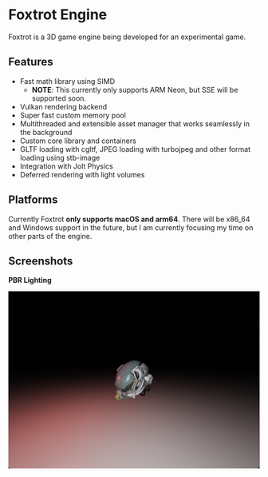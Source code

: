 # Foxtrot Engine
Foxtrot is a 3D game engine being developed for an experimental game.


## Features
- Fast math library using SIMD
	- **NOTE**: This currently only supports ARM Neon, but SSE will be supported soon.
- Vulkan rendering backend
- Super fast custom memory pool
- Multithreaded and extensible asset manager that works seamlessly in the background
- Custom core library and containers
- GLTF loading with cgltf, JPEG loading with turbojpeg and other format loading using stb-image
- Integration with Jolt Physics
- Deferred rendering with light volumes

## Platforms
Currently Foxtrot **only supports macOS and arm64**. There will be x86_64 and Windows support in the future, but I am currently focusing my time on other parts of the engine.

## Screenshots

**PBR Lighting**
<!--<img src="Screenshots/00_PbrLitHelmet.png" width="300">-->
![Damaged helmet model with red and white lights lighting it](Screenshots/00_PbrLitHelmet.png)
